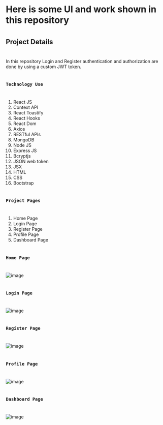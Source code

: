 # Here is some UI and work shown in this repository

#
## Project Details
#
In this repository Login and Register authentication and authorization are done by using a custom JWT token.
#
### `Technology Use`
#
1. React JS
2. Context API
3. React Toastify
4. React Hooks
5. React Dom
6. Axios
7. RESTful APIs
8. MongoDB
9. Node JS
10. Express JS
11. Bcryptjs
12. JSON web token
13. JSX
14. HTML
15. CSS
16. Bootstrap


#
### `Project Pages`
#
1. Home Page
2. Login Page
3. Register Page
4. Profile Page
5. Dashboard Page


#
### `Home Page`
#

![image](https://github.com/user-attachments/assets/2ced0de2-70ae-4556-85ac-9ed9c7289da1)





#
### `Login Page`
#
![image](https://github.com/user-attachments/assets/ac57fc73-9fc0-4b57-9c39-31d535990391)



#
### `Register Page`
#
![image](https://github.com/user-attachments/assets/c8adb967-ad2c-498c-9cb3-ee310dfc284f)




#
### `Profile Page`
#
![image](https://github.com/user-attachments/assets/e4d5dc33-384b-4880-8040-446529d62cac)





#
### `Dashboard Page`
#
![image](https://github.com/user-attachments/assets/87c93243-22f4-49ce-9e1c-e455be894682)



#

